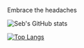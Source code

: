 
Embrace the headaches


![Seb's GitHub stats](https://github-readme-stats.vercel.app/api?username=astianmuchui&theme=merko)

[![Top Langs](https://github-readme-stats.vercel.app/api/top-langs/?username=astianmuchui&langs_count=10&layout=compact&theme=merko)](https://github.com/anuraghazra/github-readme-stats)
